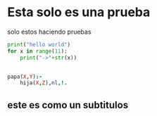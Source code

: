 # Esta solo es una prueba

solo estos haciendo pruebas 

```python
print("hello world")
for x in range(11):
    print("->"+str(x))
```

```prolog

papa(X,Y):-
    hija(X,Z),nl,!.
```

## este es como un subtitulos

